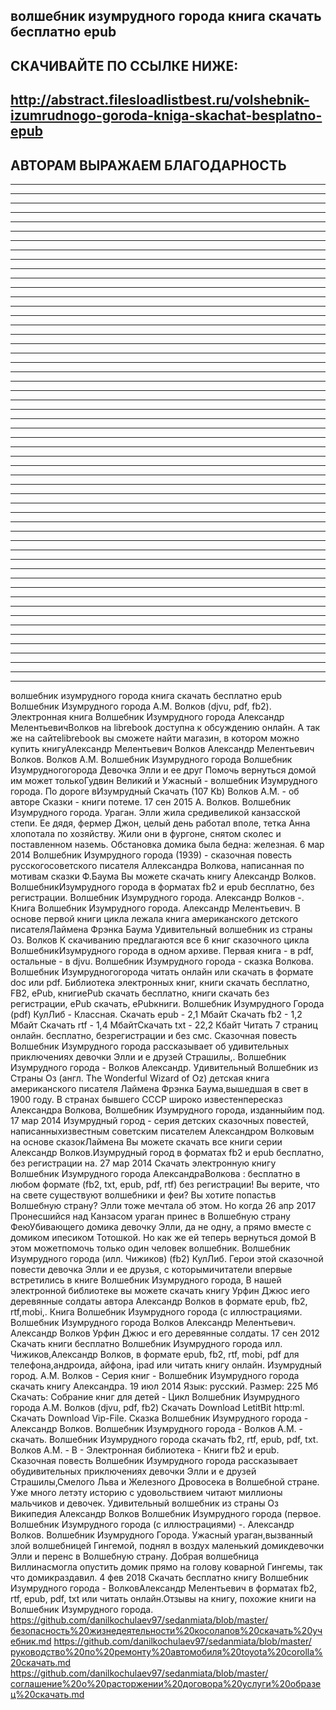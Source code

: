 волшебник изумрудного города книга скачать бесплатно epub
--------------------------------------------------
СКАЧИВАЙТЕ ПО ССЫЛКЕ НИЖЕ:
--------------------------------------------------
http://abstract.filesloadlistbest.ru/volshebnik-izumrudnogo-goroda-kniga-skachat-besplatno-epub
--------------------------------------------------
АВТОРАМ ВЫРАЖАЕМ БЛАГОДАРНОСТЬ
--------------------------------------------------
--------------------------------------------------
--------------------------------------------------
--------------------------------------------------
--------------------------------------------------
--------------------------------------------------
--------------------------------------------------
--------------------------------------------------
--------------------------------------------------
--------------------------------------------------
--------------------------------------------------
--------------------------------------------------
--------------------------------------------------
--------------------------------------------------
--------------------------------------------------
--------------------------------------------------
--------------------------------------------------
--------------------------------------------------
--------------------------------------------------
--------------------------------------------------
--------------------------------------------------
--------------------------------------------------
--------------------------------------------------
--------------------------------------------------
--------------------------------------------------
--------------------------------------------------
--------------------------------------------------
--------------------------------------------------
--------------------------------------------------
--------------------------------------------------
--------------------------------------------------
--------------------------------------------------
--------------------------------------------------
--------------------------------------------------
--------------------------------------------------
--------------------------------------------------
--------------------------------------------------
--------------------------------------------------
--------------------------------------------------
--------------------------------------------------
--------------------------------------------------
--------------------------------------------------
--------------------------------------------------
--------------------------------------------------
--------------------------------------------------
--------------------------------------------------
--------------------------------------------------
--------------------------------------------------
--------------------------------------------------
--------------------------------------------------
--------------------------------------------------
--------------------------------------------------
--------------------------------------------------
--------------------------------------------------
--------------------------------------------------
волшебник изумрудного города книга скачать бесплатно epub Волшебник Изумрудного города  А.М. Волков (djvu, pdf, fb2). Электронная книга Волшебник Изумрудного города Александр МелентьевичВолков на librebook доступна к обсуждению онлайн. А так же на сайтеlibrebook вы сможете найти магазин, в котором можно купить книгуАлександр Мелентьевич Волков Александр Мелентьевич Волков. Волков А.М. Волшебник Изумрудного города Волшебник Изумрудногогорода Девочка Элли и ее друг  Помочь вернуться домой им может толькоГудвин Великий и Ужасный - волшебник Изумрудного города. По дороге вИзумрудный  Скачать (107 Kb) Волков А.М. - об авторе Сказки - книги потеме. 17 сен 2015  А. Волков. Волшебник Изумрудного города. Ураган. Элли жила средивеликой канзасской степи. Ее дядя, фермер Джон, целый день работал вполе, тетка Анна хлопотала по хозяйству. Жили они в фургоне, снятом сколес и поставленном наземь. Обстановка домика была бедна: железная. 6 мар 2014  Волшебник Изумрудного города (1939) - сказочная повесть русскогосоветского писателя Аллександра Волкова, написанная по мотивам сказки Ф.Баума  Вы можете скачать книгу Александр Волков. ВолшебникИзумрудного города в форматах fb2 и epub бесплатно, без регистрации. Волшебник Изумрудного города. Александр Волков -. Книга Волшебник Изумрудного города. Александр Мелентьевич. В основе первой книги цикла лежала книга американского детского писателяЛаймена Фрэнка Баума Удивительный волшебник из страны Оз. Волков К скачиванию предлагаются все 6 книг сказочного цикла ВолшебникИзумрудного города в одном архиве. Первая книга - в pdf, остальные - в djvu.
Волшебник Изумрудного города - сказка Волкова. Волшебник Изумрудногогорода читать онлайн или скачать в формате doc или pdf. Библиотека электронных книг, книги скачать бесплатно, FB2, ePub, книгиePub скачать бесплатно, книги скачать без регистрации, ePub скачать, ePubкниги. Волшебник Изумрудного Города (pdf)  КулЛиб - Классная. Cкачать epub - 2,1 Мбайт Cкачать fb2 - 1,2 Мбайт Cкачать rtf - 1,4 МбайтCкачать txt - 22,2 Кбайт Читать 7 страниц онлайн. бесплатно, безрегистрации и без смс. Сказочная повесть Волшебник Изумрудного города рассказывает об удивительных приключениях девочки Элли и е друзей Страшилы,. Волшебник Изумрудного города - Волков Александр. Удивительный Волшебник из Страны Оз (англ. The Wonderful Wizard of Oz)  детская книга американского писателя Лаймена Фрэнка Баума,вышедшая в свет в 1900 году. В странах бывшего СССР широко известенпересказ Александра Волкова, Волшебник Изумрудного города, изданныйим под. 17 мар 2014  Изумрудный город - серия детских сказочных повестей, написанныхизвестным советским писателем Александром Волковым на основе сказокЛаймена  Вы можете скачать все книги серии Александр Волков.Изумрудный город в форматах fb2 и epub бесплатно, без регистрации на. 27 мар 2014  Скачать электронную книгу Волшебник Изумрудного города АлександраВолкова : бесплатно в любом формате (fb2, txt, epub, pdf, rtf) без регистрации! Вы верите, что на свете существуют волшебники и феи? Вы хотите попастьв Волшебную страну? Элли тоже мечтала об этом. Но когда
26 апр 2017  Пронесшийся над Канзасом ураган принес в Волшебную страну ФеюУбивающего домика девочку Элли, да не одну, а прямо вместе с домиком ипесиком Тотошкой. Но как же ей теперь вернуться домой В этом можетпомочь только один человек волшебник. Волшебник Изумрудного города (илл. Чижиков) (fb2)  КулЛиб. Герои этой сказочной повести  девочка Элли и ее друзья, с которымичитатели впервые встретились в книге Волшебник Изумрудного города, В нашей электронной библиотеке вы можете скачать книгу Урфин Джюс иего деревянные солдаты автора Александр Волков в формате epub, fb2, rtf,mobi,. Книга Волшебник Изумрудного города (с иллюстрациями. Волшебник Изумрудного города  Волков Александр Мелентьевич. Александр Волков Урфин Джюс и его деревянные солдаты. 17 сен 2012  Скачать книги бесплатно Волшебник Изумрудного города илл. Чижиков,Александр Волков, в формате epub, fb2, rtf, mobi, pdf для телефона,андроида, айфона, ipad или читать книгу онлайн. Изумрудный город. А.М. Волков - Серия книг  -
Волшебник Изумрудного города скачать книгу Александра. 19 июл 2014  Язык: русский. Размер: 225 Мб Скачать: Собрание книг для детей - Цикл Волшебник Изумрудного города  А.М. Волков (djvu, pdf, fb2) Скачать Download  LetitBit http:ml. Скачать Download  Vip-File. Сказка Волшебник Изумрудного города - Александр Волков. Волшебник Изумрудного города - Волков А.М. - скачать. Волшебник Изумрудного города скачать fb2, rtf, epub, pdf, txt. Волков А.М. - В - Электронная библиотека - Книги fb2 и epub. Сказочная повесть Волшебник Изумрудного города рассказывает обудивительных приключениях девочки Элли и е друзей  Страшилы,Смелого Льва и Железного Дровосека  в Волшебной стране. Уже много летэту историю с удовольствием читают миллионы мальчиков и девочек. Удивительный волшебник из страны Оз  Википедия
Александр Волков Волшебник Изумрудного города (первое. Волшебник Изумрудного города (с иллюстрациями) -. Александр Волков. Волшебник Изумрудного Города. Ужасный ураган,вызванный злой волшебницей Гингемой, поднял в воздух маленький домикдевочки Элли и перенс в Волшебную страну. Добрая волшебница Виллинасмогла опустить домик прямо на голову коварной Гингемы, так что домикраздавил. 4 фев 2018  Скачать бесплатно книгу Волшебник Изумрудного города - ВолковАлександр Мелентьевич в форматах fb2, rtf, epub, pdf, txt или читать онлайн.Отзывы на книгу, похожие книги на Волшебник Изумрудного города.
https://github.com/danilkochulaev97/sedanmiata/blob/master/безопасность%20жизнедеятельности%20косолапов%20скачать%20учебник.md
https://github.com/danilkochulaev97/sedanmiata/blob/master/руководство%20по%20ремонту%20автомобиля%20toyota%20corolla%20скачать.md
https://github.com/danilkochulaev97/sedanmiata/blob/master/соглашение%20о%20расторжении%20договора%20услуги%20образец%20скачать.md